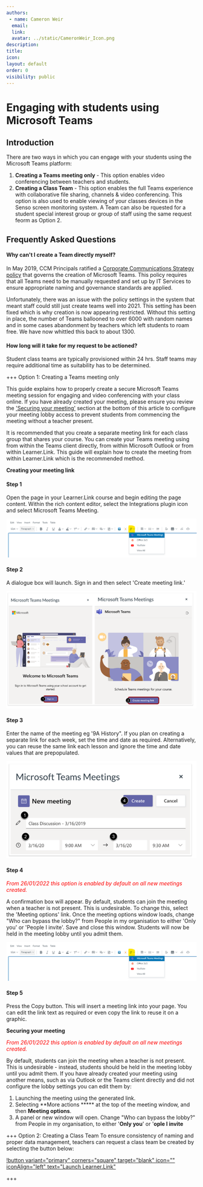 ```yaml
---
authors:
 - name: Cameron Weir
  email: 
  link: 
  avatar: ../static/CameronWeir_Icon.png
description: 
title: 
icon: 
layout: default
order: 0
visibility: public
---
```

# Engaging with students using Microsoft Teams

## Introduction

There are two ways in which you can engage with your students using the Microsoft Teams platform:
1. **Creating a Teams meeting only** - This option enables video conferencing between teachers and students.
2. **Creating a Class Team** - This option enables the full Teams experience with collaborative file sharing, channels & video conferencing. This option is also used to enable viewing of your classes devices in the Senso screen monitoring system.
A Team can also be rquested for a student special interest group or group of staff using the same request feorm as Option 2.

## Frequently Asked Questions

#### Why can't I create a Team directly myself?
In May 2019, CCM Principals ratified a [Corporate Communications Strategy policy](https://ccmschools.sharepoint.com/sites/ccm-policy/current/Forms/current-by-domain.aspx?id=/sites/ccm-policy/current/Corporate%20communications%20strategy.pdf&parent=/sites/ccm-policy/current) that governs the creation of Microsoft Teams. This policy requires that all Teams need to be manually requested and set up by IT Services to ensure appropriate naming and governance standards are applied. 

Unfortunately, there was an issue with the policy settings in the system that meant staff could still just create teams well into 2021. This setting has been fixed which is why creation is now appearing restricted. Without this setting in place, the number of Teams ballooned to over 6000 with random names and in some cases abandonment by teachers which left students to roam free. We have now whittled this back to about 1300.

#### How long will it take for my request to be actioned?
Student class teams are typically provisioned within 24 hrs. Staff teams may require additional time as suitability has to be determined.

+++ Option 1: Creating a Teams meeting only

This guide explains how to properly create a secure Microsoft Teams meeting session for engaging and video conferencing with your class online. If you have already created your meeting, please ensure you review the ['Securing your meeting​​​​​​​'](https://ccmschools.sharepoint.com/sites/CorporateSystems/SitePages/Creating-Teams-Class-Meetings-for-Online-Learning.aspx#securing-your-meeting) section at the bottom of this article to configure your meeting lobby access to prevent students from commencing the meeting without a teacher present.

It is recommended that you create a separate meeting link for each class group that shares your course. You can create your Teams meeting using from within the Teams client directly, from within Microsoft Outlook or from within Learner.Link. This guide will explain how to create the meeting from within Learner.Link which is the recommended method.

**Creating your meeting link**

#### Step 1 
Open the page in your Learner.Link course and begin editing the page content. Within the rich content editor, select the Integrations plugin icon and select Microsoft Teams Meeting.​​​​​​​

![Select Link then Microsoft Teams in Rich Text Editor](../static/LearnerLink/TeamsStudentClasses/Step1.png "Select Microsoft Teams from Rich Text Editor")

#### Step 2 
A dialogue box will launch. Sign in and then select 'Create meeting link.'

![Follow the steps in the dialogue boxes](../static/LearnerLink/TeamsStudentClasses/Step2.png "Dialogue boxes")

#### Step 3 
Enter the name of the meeting eg '9A History". If you plan on creating a separate link for each week, set the time and date as required. Alternatively, you can reuse the same link each lesson and ignore the time and date values that are prepopulated.

![Enter Meeting Details](../static/LearnerLink/TeamsStudentClasses/Step3.png "Enter Meeting Details")

#### Step 4 
<span style="color:red">*From 26/01/2022 this option is enabled by default on all new meetings created.*</span>

​​​​​​​A confirmation box will appear. By default, students can join the meeting when a teacher is not present. This is undesirable. To change this, select the 'Meeting options' link. Once the meeting options window loads, change "Who can bypass the lobby?" from People in my organisation to either 'Only you' or 'People I invite'. Save and close this window. Students will now be held in the meeting lobby until you admit them.

![Join link, change options and copy](../static/LearnerLink/TeamsStudentClasses/Step1.png "Confirmation box with options")

#### Step 5 
Press the Copy button. This will insert a meeting link into your page. You can edit the link text as required or even copy the link to reuse it on a graphic.

**Securing your meeting**

<span style="color:red">*From 26/01/2022 this option is enabled by default on all new meetings created.*</span>

By default, students can join the meeting when a teacher is not present. This is undesirable - instead, students should be held in the meeting lobby until you admit them. If you have already created your meeting using another means, such as via Outlook or the Teams client directly and did not configure the lobby settings you can edit them by:
1. Launching the meeting using the generated link.
2. Selecting **More actions ***** at the top of the meeting window, and then **Meeting options**.
3. A panel or new window will open. Change "Who can bypass the lobby?" from People in my organisation, to either '**Only you**' or '**ople I invite**

+++ Option 2: Creating a Class Team
To ensure consistency of naming and proper data management, teachers can request a class team be created by selecting the button below:

[!button variant="primary" corners="square" target="blank" icon="" iconAlign="left" text="Launch Learner.Link"](https://staff.ccmschools.app/)

+++